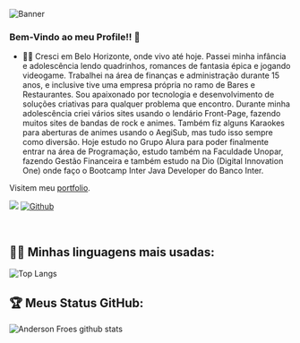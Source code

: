 ![Banner](https://i.ibb.co/4Y9qHq4/banner.jpg)

### Bem-Vindo ao meu Profile!! 🚀

- 🚀🚀 Cresci em Belo Horizonte, onde vivo até hoje. Passei minha infância e adolescência lendo quadrinhos, romances de fantasia épica e jogando videogame. 
Trabalhei na área de finanças e administração durante 15 anos, e inclusive tive uma empresa própria no ramo de Bares e Restaurantes.
Sou apaixonado por tecnologia e desenvolvimento de soluções criativas para qualquer problema que encontro.
Durante minha adolescência criei vários sites usando o lendário Front-Page, fazendo muitos sites de bandas de rock e animes. 
Também fiz alguns Karaokes para aberturas de animes usando o AegiSub, mas tudo isso sempre como diversão.
Hoje estudo no Grupo Alura para poder finalmente entrar na área de Programação, estudo também na Faculdade Unopar, fazendo Gestão Financeira e também estudo na Dio (Digital Innovation One) onde faço o Bootcamp Inter Java Developer do Banco Inter.

 Visitem meu [portfolio](https://andersonfroes.github.io/Portfolio/).

![](https://visitor-badge.laobi.icu/badge?page_id=AndersonFroes.AndersonFroes)
[![Github](https://img.shields.io/github/followers/AndersonFroes?label=Follow&style=social)](https://github.com/AndersonFroes)

<br />

## 👨‍💻 Minhas linguagens mais usadas:

![Top Langs](https://readme-stats-cfgj2cxdy.vercel.app/api/top-langs/?username=AndersonFroes&hide=php&theme=vue)

## 🏆 Meus Status GitHub:

![Anderson Froes github stats](https://github-readme-stats.vercel.app/api?username=AndersonFroes&theme=vue&show_icons=true)
